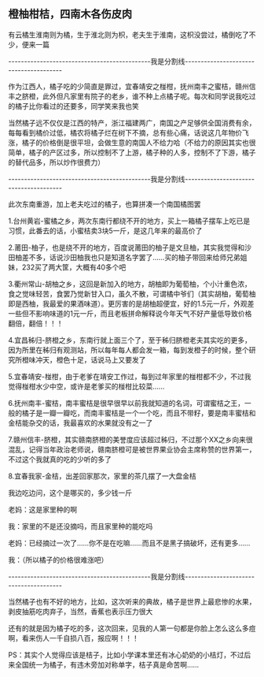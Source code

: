 ## 橙柚柑桔，四南木各伤皮肉 ##

有云橘生淮南则为橘，生于淮北则为枳，老夫生于淮南，这枳没尝过，橘倒吃了不少，便来一篇

---------------------------------------------我是分割线---------------------------------------

作为江西人，橘子吃的少简直是罪过，宜春靖安之椪柑，抚州南丰之蜜桔，赣州信丰之脐橙，此外但凡家里有院子的老乡，谁不种上点橘子呢。每次和同学说我吃过的橘子比你看过的还要多，同学笑来我也笑

当然橘子远不仅仅是江西的特产，浙江福建两广，南国之产足够供全国消费有余，每每看到橘价过低，橘农将橘子烂在树下不摘，总有些心痛，话说这几年物价飞涨，橘子的价格倒是很平坦，会做生意的南国人不给力哈（不给力的原因其实也很简单，橘子的产区过多，所以控制不了上游，橘子种的人多，控制不了下游，橘子的替代品多，所以炒作很费力）

---------------------------------------------我是分割线---------------------------------------

此次东南重游，加上老夫吃过的橘子，也算拼凑一个南国橘图罢

1.台州黄岩-蜜橘之乡，两次东南行都绕不开的地方，买上一箱橘子摆车上吃已是习惯，此番去的话，小蜜桔卖3块5一斤，是这几年来的最高价了

2.莆田-柚子，也是绕不开的地方，百度说莆田的柚子是文旦柚，其实我觉得和沙田柚差不多，话说沙田柚我也只是知道名字罢了……买的柚子带回来给师兄弟姐妹，232买了两大筐，大概有40多个吧

3.衢州常山-胡柚之乡，这回是新加入的地方，胡柚即为葡萄柚，个小汁重色浓，食之觉味轻苦，食罢乃觉新甘入口，虽久不散，可谓橘中爷们（其实胡柚，葡萄柚即是西柚，我最爱的果酒味道）。更厉害的是胡柚超便宜，好的1.5元一斤，外观差一些但不影响味道的1元一斤，而且老板拼命解释说今年天气不好产量低导致价格翻倍，翻倍！！！

4.宜昌秭归-脐橙之乡，东南行就上面三个了，至于秭归脐橙老夫其实吃的更多，因为所里在秭归有观测站，所以每年每人都会发一箱，每到发橙子的时候，整个研究所橙味冲天，橙色十足，话说马上又要发了

5.宜春靖安-椪柑，由于老爹在靖安工作过，每到过年家里的椪柑都不少，不过我觉得椪柑水少中空，或许是老爹买的椪柑比较菜……

6.抚州南丰-蜜桔，南丰蜜桔是很早很早以前我就知道的名词，可谓蜜桔之王，一般的橘子是一瓣一瓣吃，而南丰蜜桔是一个一个吃，而且不带籽，要是南丰蜜桔和金桔能杂交的话，我最喜欢的水果就没有之一了

7.赣州信丰-脐橙，其实赣南脐橙的美誉度应该超过秭归，不过那个XX之乡向来很混乱，记得当年政治老师说，赣南脐橙可是被世界果业协会主席称赞的世界第一，不过这个我就真的吃的少听的多了

8.宜春我家-金桔，出差回家那次，家里的茶几摆了一大盘金桔

我边吃边问，这个是哪买的，多少钱一斤

老妈：这是家里种的啊

我：家里的不是还没摘吗，而且家里种的能吃吗

老妈：已经摘过一次了……你不是在吃嘛……而且不是黑子搞破坏，还有更多……

我：（所以橘子的价格很难涨吧）

---------------------------------------------我是分割线---------------------------------------

当然橘子也有不好的地方，比如，这次听来的典故，橘子是世界上最悲惨的水果，剥皮抽筋吃肉弃子，当然，香蕉也表示压力很大

还有的就是因为橘子吃的多，这次回来，见我的人第一句都是你脸上怎么这么多痘啊，看来伤人一千自损八百，报应啊！！！

PS：其实个人觉得应该是桔子，比如小学课本里还有冰心奶奶的小桔灯，不过后来全国统一为橘子，有违木旁加对称单字，桔子真是命苦啊……